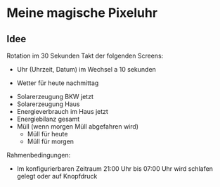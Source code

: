 # Meine magische Pixeluhr

## Idee

Rotation im 30 Sekunden Takt der folgenden Screens:

+ Uhr (Uhrzeit, Datum) im Wechsel a 10 sekunden
- Wetter für heute nachmittag
+ Solarerzeugung BKW jetzt
+ Solarerzeugung Haus
+ Energieverbrauch im Haus jetzt
+ Energiebilanz gesamt
+ Müll (wenn morgen Müll abgefahren wird)
    + Müll für heute
    + Müll für morgen

Rahmenbedingungen:
- Im konfigurierbaren Zeitraum 21:00 Uhr bis 07:00 Uhr wird schlafen gelegt oder auf Knopfdruck